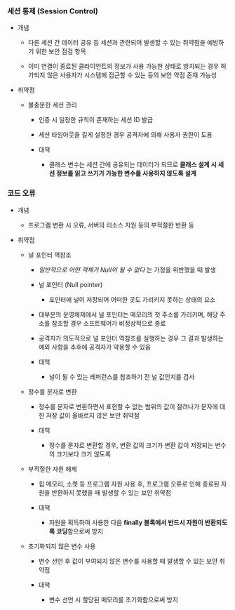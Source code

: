 ### 세션 통제 (Session Control)

- 개념
  
  - 다른 세션 간 데이터 공유 등 세션과 관련되어 발생할 수 있는 취약점을 예방하기 위한 보안 점검 항목
  
  - 이미 연결이 종료된 클라이언트의 정보가 사용 가능한 상태로 방치되는 경우 허가되지 않은 사용자가 시스템에 접근할 수 있는 등의 보안 약점 존재 가능성

- 취약점
  
  - 불충분한 세션 관리
    
    - 인증 시 일정한 규칙이 존재하는 세션 ID 발급
    
    - 세션 타임아웃을 길게 설정한 경우 공격자에 의해 사용자 권한이 도용
    
    - 대책
      
      - 클래스 변수는 세션 간에 공유되는 데이터가 되므로 **클래스 설계 시 세션 정보를 읽고 쓰기가 가능한 변수를 사용하지 않도록 설계**

### 코드 오류

- 개념
  
  - 프로그램 변환 시 오류, 서버의 리소스 자원 등의 부적절한 반환 등

- 취약점
  
  - 널 포인터 역참조
    
    - *일반적으로 어떤 객체가 Null이 될 수 없다* 는 가정을 위반했을 때 발생
    
    - 널 포인터 (Null pointer)
      
      - 포인터에 널이 저장되어 어떠한 곳도 가리키지 못하는 상태의 요소
    
    - 대부분의 운영체제에서 널 포인터는 메모리의 첫 주소를 가리키며, 해당 주소를 참조할 경우 소프트웨어가 비정상적으로 종료
    
    - 공격자가 의도적으로 널 포인터 역참조를 실행하는 경우 그 결과 발생하는 예외 사항을 추후에 공격자가 악용할 수 있음
    
    - 대책
      
      - 널이 될 수 있는 레퍼런스를 참조하기 전 널 값인지를 검사
  
  - 정수를 문자로 변환
    
    - 정수를 문자로 변환하면서 표현할 수 없는 범위의 값이 잘려나가 문자에 대한 저장 값이 올바르지 않은 보안 취약점
    
    - 대책
      
      - 정수를 문자로 변환할 경우, 변환 값의 크기가 변환 값이 저장되는 변수의 크기보다 크기 않도록
  
  - 부적절한 자원 해제
    
    - 힙 메모리, 소켓 등 프로그램 자원 사용 후, 프로그램 오류로 인해 종료된 자원을 반환하지 못했을 때 발생할 수 있는 보안 취약점
    
    - 대책
      
      - 자원을 획득하여 사용한 다음 **finally 블록에서 반드시 자원이 반환되도록 코딩**함으로써 방지
  
  - 초기화되지 않은 변수 사용
    
    - 변수 선언 후 값이 부여되지 않은 변수를 사용할 때 발생할 수 있는 보안 취약점
    
    - 대책
      
      - 변수 선언 시 할당된 메모리를 초기화함으로써 방지